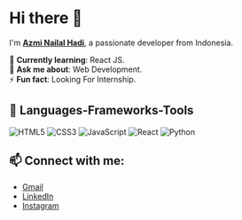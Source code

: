 # Hi there 👋

I'm **[Azmi Nailal Hadi](https://github.com/moccagod)**, a passionate developer from Indonesia.

🌱 **Currently learning**: React JS.  
💬 **Ask me about**: Web Development.  
⚡ **Fun fact**: Looking For Internship.

## 🔧 Languages-Frameworks-Tools
![HTML5](https://img.shields.io/badge/-HTML5-orange?logo=html5&logoColor=white)
![CSS3](https://img.shields.io/badge/-CSS3-blue?logo=css3&logoColor=white)
![JavaScript](https://img.shields.io/badge/-JavaScript-yellow?logo=javascript&logoColor=white)
![React](https://img.shields.io/badge/-React-blue?logo=react&logoColor=white)
![Python](https://img.shields.io/badge/-Python-blue?logo=python&logoColor=white)

## 📫 Connect with me:
- [Gmail](mailto:azminailalhadi28@gmail.com)
- [LinkedIn](https://linkedin.com/in/azminailalhadi)
- [Instagram](https://instagram.com/azminailalhadi)
